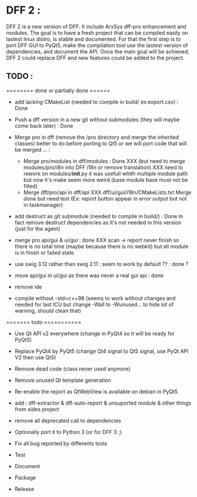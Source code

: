 DFF 2 : 
=======

DFF 2 is a new version of DFF. It include ArxSys dff-pro enhancement and modules.
The goal is to have a fresh project that can be compiled easily on lastest linux distro, is stable and documented. 
For that the first step is to port DFF GUI to PyQt5, make the compilation tool use the lastest version of dependencies, and document the API. 
Once the main goal will be achieved, DFF 2 could replace DFF and new features could be added to the project.

TODO :  
------

======== done or partially done ======

- add lacking CMakeList (needed to compile in build/ ex:export.csv) : Done

- Push a dff version in a new git without submodules (they will maybe come back later) : Done

- Merge pro in dff (remove the /pro directory and merge the inherited classes) better to do before porting to Qt5 or we will port code that will be merged ... :
  * Merge pro/modules in dff/modules : Done
    XXX (but need to merge modules/pro/i8n into DFF i18n or remove translation)
    XXX need to rework on modules/__init__.py it was usefull whith multiple module path but now it's make seem more weird (base module base must not be filled)
  * Merge dff/pro/api in dff/api
    XXX dff/ui/gui/i18n/CMakeLists.txt
    Merge done but need test (Ex: report button appear in error output but not in taskmanager)

- add destruct as git submodule (needed to compile in build/) : Done
  In fact remove destruct dependencies as it's not needed in this version (just for the agent)

- merge pro api/gui & ui/gui : done
  XXX scan -> report never finish so there is no total time (maybe because there is no webkit) but all module is in finish or failed state
- use swig 3.12 rather than swig 2.11 : seem to work by default ?? : done ?
- move api/gui in ui/gui as there was never a real gui api : done
- remove ide 

- compile without -std=c++98 (seems to work without changes and needed for last ICU but change -Wall to -Wunused... to hide lot of warning, should clean that)

======= todo ===========

- Use Qt API v2 everywhere (change in PyQt4 so it will be ready for PyQt5)
- Replace PyQt4 by PyQt5 (change Qt4 signal to Qt5 signal, use PyQt API V2 then use Qt5)
- Remove dead code (class never used anymore)
- Remove unused Qt template generation
- Re-enable the report as QtWebView is available on debian in PyQt5

- add : dff-extractor & dff-auto-report & unsuported module & other things from sides project
- remove all deprecated call to dependencies 
- Optionally port it to Python 3 (or for DFF 3 ;)
- Fix all bug reported by differents tools
- Test 
- Document
- Package
- Release 
